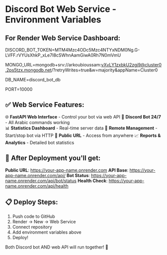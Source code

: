 # Discord Bot Web Service - Environment Variables

## For Render Web Service Dashboard:

DISCORD_BOT_TOKEN=MTM4Mzc4ODc5Mzc4NTYxNDM0Ng.G-LVFF.rVYUsXhkP_xLe7I8cSWhnAamGiwA0Rh7N0mVmU

MONGO_URL=mongodb+srv://arkoubioussam:vXvLY1zxbkU2zgj9@cluster0.2ps5tzx.mongodb.net/?retryWrites=true&w=majority&appName=Cluster0

DB_NAME=discord_bot_db

PORT=10000

## ✅ Web Service Features:

🌐 **FastAPI Web Interface** - Control your bot via web API
🤖 **Discord Bot 24/7** - All Arabic commands working  
📊 **Statistics Dashboard** - Real-time server data
🔧 **Remote Management** - Start/stop bot via HTTP
📱 **Public URL** - Access from anywhere
📈 **Reports & Analytics** - Detailed bot statistics

## 🚀 After Deployment you'll get:

**Public URL**: https://your-app-name.onrender.com
**API Base**: https://your-app-name.onrender.com/api/
**Bot Status**: https://your-app-name.onrender.com/api/bot/status
**Health Check**: https://your-app-name.onrender.com/api/health

## 📋 Deploy Steps:

1. Push code to GitHub
2. Render → New → Web Service  
3. Connect repository
4. Add environment variables above
5. Deploy!

Both Discord bot AND web API will run together! 🎉